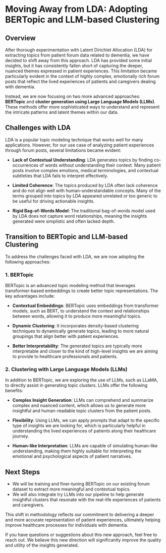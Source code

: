 # Moving Away from LDA: Adopting BERTopic and LLM-based Clustering

## Overview

After thorough experimentation with Latent Dirichlet Allocation (LDA) for extracting topics from patient forum data related to dementia, we have decided to shift away from this approach. LDA has provided some initial insights, but it has consistently fallen short of capturing the deeper, nuanced themes expressed in patient experiences. This limitation became particularly evident in the context of highly complex, emotionally rich forum posts that reflect the lived experiences of patients and caregivers dealing with dementia.

Instead, we are now focusing on two more advanced approaches: **BERTopic** and **cluster generation using Large Language Models (LLMs)**. These methods offer more sophisticated ways to understand and represent the intricate patterns and latent themes within our data.

## Challenges with LDA

LDA is a popular topic modeling technique that works well for many applications. However, for our use case of analyzing patient experiences through forum posts, several limitations became evident:

- **Lack of Contextual Understanding**: LDA generates topics by finding co-occurrences of words without understanding their context. Many patient posts involve complex emotions, medical terminologies, and contextual subtleties that LDA fails to interpret effectively.

- **Limited Coherence**: The topics produced by LDA often lack coherence and do not align well with human-understandable concepts. Many of the terms grouped into topics by LDA appeared unrelated or too generic to be useful for driving actionable insights.

- **Rigid Bag-of-Words Model**: The traditional bag-of-words model used by LDA does not capture word relationships, meaning the insights generated were simplistic and often lacked depth.

## Transition to BERTopic and LLM-based Clustering

To address the challenges faced with LDA, we are now adopting the following approaches:

### 1. BERTopic

BERTopic is an advanced topic modeling method that leverages transformer-based embeddings to create better topic representations. The key advantages include:

- **Contextual Embeddings**: BERTopic uses embeddings from transformer models, such as BERT, to understand the context and relationships between words, allowing it to produce more meaningful topics.

- **Dynamic Clustering**: It incorporates density-based clustering techniques to dynamically generate topics, leading to more natural groupings that align better with patient experiences.

- **Better Interpretability**: The generated topics are typically more interpretable and closer to the kind of high-level insights we are aiming to provide to healthcare professionals and patients.

### 2. Clustering with Large Language Models (LLMs)

In addition to BERTopic, we are exploring the use of LLMs, such as LLaMA, to directly assist in generating topic clusters. LLMs offer the following benefits:

- **Complex Insight Generation**: LLMs can comprehend and summarize complex and nuanced content, which allows us to generate more insightful and human-readable topic clusters from the patient posts.

- **Flexibility**: Using LLMs, we can apply prompts that adapt to the specific type of insights we are looking for, which is particularly helpful in understanding the lived experiences of patients along their healthcare journey.

- **Human-like Interpretation**: LLMs are capable of simulating human-like understanding, making them highly suitable for interpreting the emotional and psychological aspects of patient narratives.

## Next Steps

- We will be training and finer-tuning BERTopic on our existing forum dataset to extract more meaningful and contextual topics.
- We will also integrate try LLMs into our pipeline to help generate insightful clusters that resonate with the real-life experiences of patients and caregivers.

This shift in methodology reflects our commitment to delivering a deeper and more accurate representation of patient experiences, ultimately helping improve healthcare processes for individuals with dementia.

If you have questions or suggestions about this new approach, feel free to reach out. We believe this new direction will significantly improve the quality and utility of the insights generated.

